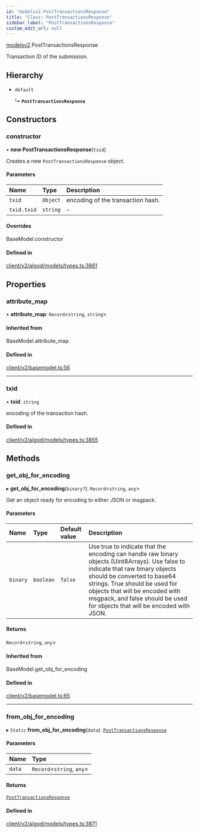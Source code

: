 ```yaml
---
id: "modelsv2.PostTransactionsResponse"
title: "Class: PostTransactionsResponse"
sidebar_label: "PostTransactionsResponse"
custom_edit_url: null
---
```


[modelsv2](../namespaces/modelsv2.md).PostTransactionsResponse

Transaction ID of the submission.

## Hierarchy

- `default`

  ↳ **`PostTransactionsResponse`**

## Constructors

### constructor

• **new PostTransactionsResponse**(`txid`)

Creates a new `PostTransactionsResponse` object.

#### Parameters

| Name | Type | Description |
| :------ | :------ | :------ |
| `txid` | `Object` | encoding of the transaction hash. |
| `txid.txid` | `string` | - |

#### Overrides

BaseModel.constructor

#### Defined in

[client/v2/algod/models/types.ts:3861](https://github.com/joe-p/js-algorand-sdk/blob/6a3021f/src/client/v2/algod/models/types.ts#L3861)

## Properties

### attribute\_map

• **attribute\_map**: `Record`<`string`, `string`\>

#### Inherited from

BaseModel.attribute\_map

#### Defined in

[client/v2/basemodel.ts:56](https://github.com/joe-p/js-algorand-sdk/blob/6a3021f/src/client/v2/basemodel.ts#L56)

___

### txid

• **txid**: `string`

encoding of the transaction hash.

#### Defined in

[client/v2/algod/models/types.ts:3855](https://github.com/joe-p/js-algorand-sdk/blob/6a3021f/src/client/v2/algod/models/types.ts#L3855)

## Methods

### get\_obj\_for\_encoding

▸ **get_obj_for_encoding**(`binary?`): `Record`<`string`, `any`\>

Get an object ready for encoding to either JSON or msgpack.

#### Parameters

| Name | Type | Default value | Description |
| :------ | :------ | :------ | :------ |
| `binary` | `boolean` | `false` | Use true to indicate that the encoding can handle raw binary objects (Uint8Arrays). Use false to indicate that raw binary objects should be converted to base64 strings. True should be used for objects that will be encoded with msgpack, and false should be used for objects that will be encoded with JSON. |

#### Returns

`Record`<`string`, `any`\>

#### Inherited from

BaseModel.get\_obj\_for\_encoding

#### Defined in

[client/v2/basemodel.ts:65](https://github.com/joe-p/js-algorand-sdk/blob/6a3021f/src/client/v2/basemodel.ts#L65)

___

### from\_obj\_for\_encoding

▸ `Static` **from_obj_for_encoding**(`data`): [`PostTransactionsResponse`](modelsv2.PostTransactionsResponse.md)

#### Parameters

| Name | Type |
| :------ | :------ |
| `data` | `Record`<`string`, `any`\> |

#### Returns

[`PostTransactionsResponse`](modelsv2.PostTransactionsResponse.md)

#### Defined in

[client/v2/algod/models/types.ts:3871](https://github.com/joe-p/js-algorand-sdk/blob/6a3021f/src/client/v2/algod/models/types.ts#L3871)
